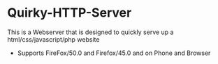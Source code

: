 # Quirky-HTTP-Server
This is a Webserver that is designed to quickly serve up a html/css/javascript/php website

- Supports FireFox/50.0 and Firefox/45.0 and on Phone and Browser
